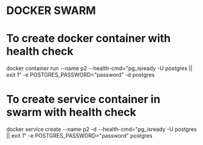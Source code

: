 # DOCKER SWARM

# To create docker container with health check

docker container run --name p2 --health-cmd="pg_isready -U postgres || exit 1" -e POSTGRES_PASSWORD="password" -d postgres

# To create service container in swarm with health check

docker service create --name p2 -d --health-cmd="pg_isready -U postgres || exit 1" -e POSTGRES_PASSWORD="password" postgres
